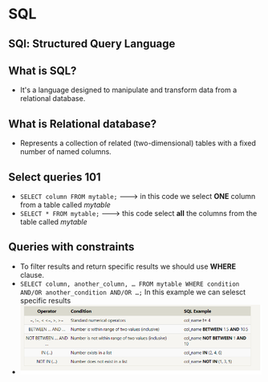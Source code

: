 # SQL

## SQl: Structured Query Language

## What is SQL?

- It's a language designed to manipulate and transform data from a relational database.

## What is Relational database?

- Represents a collection of related (two-dimensional) tables with a fixed number of named columns.

## Select queries 101

- `SELECT column FROM mytable;` ---> in this code we select **ONE** column from a table called _mytable_
- `SELECT * FROM mytable;` ---> this code select **all** the columns from the table called _mytable_

## Queries with constraints

- To filter results and return specific results we should use **WHERE** clause.
- `SELECT column, another_column, … FROM mytable WHERE condition AND/OR another_condition AND/OR …;`
  In this example we can selesct specific results
- ![SQL-Operators](./img-lab08/SQL-operators.png)
